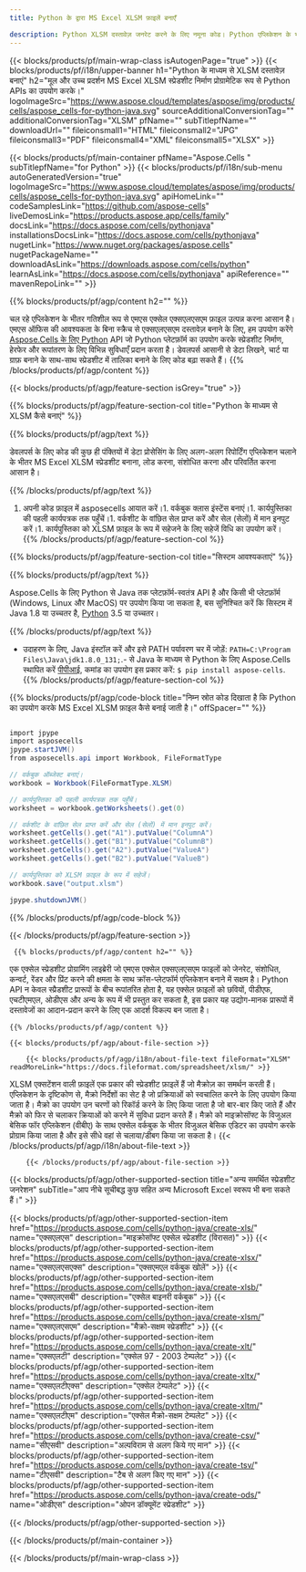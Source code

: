 ```yaml
---
title: Python के द्वारा MS Excel XLSM फ़ाइलें बनाएँ 

description: Python XLSM दस्तावेज़ जनरेट करने के लिए नमूना कोड। Python एप्लिकेशन के भीतर MS Excel XLSM फ़ाइलें बनाने के लिए इस कोड का उपयोग करें।
---
```

{{< blocks/products/pf/main-wrap-class isAutogenPage="true" >}}
{{< blocks/products/pf/i18n/upper-banner h1="Python के माध्यम से XLSM दस्तावेज़ बनाएं" h2="मूल और उच्च प्रदर्शन MS Excel XLSM स्प्रेडशीट निर्माण प्रोग्रामेटिक रूप से Python APIs का उपयोग करके।" logoImageSrc="https://www.aspose.cloud/templates/aspose/img/products/cells/aspose_cells-for-python-java.svg" sourceAdditionalConversionTag="" additionalConversionTag="XLSM" pfName="" subTitlepfName="" downloadUrl="" fileiconsmall1="HTML" fileiconsmall2="JPG" fileiconsmall3="PDF" fileiconsmall4="XML" fileiconsmall5="XLSX" >}}

{{< blocks/products/pf/main-container pfName="Aspose.Cells " subTitlepfName="for Python" >}}
{{< blocks/products/pf/i18n/sub-menu autoGeneratedVersion="true" logoImageSrc="https://www.aspose.cloud/templates/aspose/img/products/cells/aspose_cells-for-python-java.svg" apiHomeLink="" codeSamplesLink="https://github.com/aspose-cells" liveDemosLink="https://products.aspose.app/cells/family" docsLink="https://docs.aspose.com/cells/pythonjava" installationsDocsLink="https://docs.aspose.com/cells/pythonjava" nugetLink="https://www.nuget.org/packages/aspose.cells" nugetPackageName="" downloadAsLink="https://downloads.aspose.com/cells/python" learnAsLink="https://docs.aspose.com/cells/pythonjava" apiReference="" mavenRepoLink="" >}}

{{% blocks/products/pf/agp/content h2="" %}}

 चल रहे एप्लिकेशन के भीतर गतिशील रूप से एमएस एक्सेल एक्सएलएसएम फ़ाइल उत्पन्न करना आसान है। एमएस ऑफिस की आवश्यकता के बिना स्क्रैच से एक्सएलएसएम दस्तावेज़ बनाने के लिए, हम उपयोग करेंगे
 [Aspose.Cells के लिए Python](https://pypi.org/project/aspose-cells) 
 API जो Python प्लेटफ़ॉर्म का उपयोग करके स्प्रेडशीट निर्माण, हेरफेर और रूपांतरण के लिए विभिन्न सुविधाएँ प्रदान करता है। डेवलपर्स आसानी से डेटा लिखने, चार्ट या ग्राफ़ बनाने के साथ-साथ स्प्रेडशीट में तालिका बनाने के लिए कोड बढ़ा सकते हैं।
{{% /blocks/products/pf/agp/content %}}

{{< blocks/products/pf/agp/feature-section isGrey="true" >}}

{{% blocks/products/pf/agp/feature-section-col title="Python के माध्यम से XLSM कैसे बनाएं" %}}

{{% blocks/products/pf/agp/text %}}

 डेवलपर्स के लिए कोड की कुछ ही पंक्तियों में डेटा प्रोसेसिंग के लिए अलग-अलग रिपोर्टिंग एप्लिकेशन चलाने के भीतर MS Excel XLSM स्प्रेडशीट बनाना, लोड करना, संशोधित करना और परिवर्तित करना आसान है।

{{% /blocks/products/pf/agp/text %}}

1. अपनी कोड फ़ाइल में asposecells आयात करें।1. वर्कबुक क्लास इंस्टेंस बनाएं।1. कार्यपुस्तिका की पहली कार्यपत्रक तक पहुँचें।1. वर्कशीट के वांछित सेल प्राप्त करें और सेल (सेलों) में मान इनपुट करें।1. कार्यपुस्तिका को XLSM फ़ाइल के रूप में सहेजने के लिए सहेजें विधि का उपयोग करें।
{{% /blocks/products/pf/agp/feature-section-col %}}

{{% blocks/products/pf/agp/feature-section-col title="सिस्टम आवश्यकताएं" %}}

{{% blocks/products/pf/agp/text %}}

 Aspose.Cells के लिए Python से Java तक प्लेटफ़ॉर्म-स्वतंत्र API है और किसी भी प्लेटफ़ॉर्म (Windows, Linux और MacOS) पर उपयोग किया जा सकता है, बस सुनिश्चित करें कि सिस्टम में Java 1.8 या उच्चतर है, [Python](https://www.python.org/downloads/) 3.5 या उच्चतर। 

{{% /blocks/products/pf/agp/text %}}

- उदाहरण के लिए, Java इंस्टॉल करें और इसे PATH पर्यावरण चर में जोड़ें: <code>PATH=C:\Program Files\Java\jdk1.8.0_131;</code>.- से Java के माध्यम से Python के लिए Aspose.Cells स्थापित करें <a href="https://pypi.org/project/aspose-cells/">पीपीआई</a>, कमांड का उपयोग इस प्रकार करें: <code>$ pip install aspose-cells</code>.
{{% /blocks/products/pf/agp/feature-section-col %}}

{{% blocks/products/pf/agp/code-block title="निम्न स्रोत कोड दिखाता है कि Python का उपयोग करके MS Excel XLSM फ़ाइल कैसे बनाई जाती है।" offSpacer="" %}}

```cs

import jpype
import asposecells
jpype.startJVM()
from asposecells.api import Workbook, FileFormatType

// वर्कबुक ऑब्जेक्ट बनाएं।
workbook = Workbook(FileFormatType.XLSM)

// कार्यपुस्तिका की पहली कार्यपत्रक तक पहुँचें।
worksheet = workbook.getWorksheets().get(0)

// वर्कशीट के वांछित सेल प्राप्त करें और सेल (सेलों) में मान इनपुट करें।
worksheet.getCells().get("A1").putValue("ColumnA")
worksheet.getCells().get("B1").putValue("ColumnB")
worksheet.getCells().get("A2").putValue("ValueA")
worksheet.getCells().get("B2").putValue("ValueB")

// कार्यपुस्तिका को XLSM फ़ाइल के रूप में सहेजें।
workbook.save("output.xlsm")

jpype.shutdownJVM()


```

{{% /blocks/products/pf/agp/code-block %}}

{{< /blocks/products/pf/agp/feature-section >}}

<!-- aboutfile Starts -->

     
     {{% blocks/products/pf/agp/content h2="" %}}

 एक एक्सेल स्प्रेडशीट प्रोग्रामिंग लाइब्रेरी जो एमएस एक्सेल एक्सएलएसएम फाइलों को जेनरेट, संशोधित, कन्वर्ट, रेंडर और प्रिंट करने की क्षमता के साथ क्रॉस-प्लेटफॉर्म एप्लिकेशन बनाने में सक्षम है। Python API न केवल स्प्रैडशीट प्रारूपों के बीच रूपांतरित होता है, यह एक्सेल फ़ाइलों को छवियों, पीडीएफ, एचटीएमएल, ओडीएस और अन्य के रूप में भी प्रस्तुत कर सकता है, इस प्रकार यह उद्योग-मानक प्रारूपों में दस्तावेजों का आदान-प्रदान करने के लिए एक आदर्श विकल्प बन जाता है।

    {{% /blocks/products/pf/agp/content %}}

    {{< blocks/products/pf/agp/about-file-section >}}

        {{< blocks/products/pf/agp/i18n/about-file-text fileFormat="XLSM" readMoreLink="https://docs.fileformat.com/spreadsheet/xlsm/" >}}
XLSM एक्सटेंशन वाली फ़ाइलें एक प्रकार की स्प्रेडशीट फ़ाइलें हैं जो मैक्रोज़ का समर्थन करती हैं। एप्लिकेशन के दृष्टिकोण से, मैक्रो निर्देशों का सेट है जो प्रक्रियाओं को स्वचालित करने के लिए उपयोग किया जाता है। मैक्रो का उपयोग उन चरणों को रिकॉर्ड करने के लिए किया जाता है जो बार-बार किए जाते हैं और मैक्रो को फिर से चलाकर क्रियाओं को करने में सुविधा प्रदान करते हैं। मैक्रो को माइक्रोसॉफ्ट के विजुअल बेसिक फॉर एप्लिकेशन (वीबीए) के साथ एक्सेल वर्कबुक के भीतर विजुअल बेसिक एडिटर का उपयोग करके प्रोग्राम किया जाता है और इसे सीधे वहां से चलाया/डीबग किया जा सकता है।
        {{< /blocks/products/pf/agp/i18n/about-file-text >}}

        {{< /blocks/products/pf/agp/about-file-section >}}   

<!-- aboutfile Ends -->

{{< blocks/products/pf/agp/other-supported-section title="अन्य समर्थित स्प्रेडशीट जनरेशन" subTitle="आप नीचे सूचीबद्ध कुछ सहित अन्य Microsoft Excel स्वरूप भी बना सकते हैं।" >}}

{{< blocks/products/pf/agp/other-supported-section-item href="https://products.aspose.com/cells/python-java/create-xls/" name="एक्सएलएस" description="माइक्रोसॉफ्ट एक्सेल स्प्रेडशीट (विरासत)" >}} 
{{< blocks/products/pf/agp/other-supported-section-item href="https://products.aspose.com/cells/python-java/create-xlsx/" name="एक्सएलएसएक्स" description="एक्सएमएल वर्कबुक खोलें" >}} 
{{< blocks/products/pf/agp/other-supported-section-item href="https://products.aspose.com/cells/python-java/create-xlsb/" name="एक्सएलएसबी" description="एक्सेल बाइनरी वर्कबुक" >}} 
{{< blocks/products/pf/agp/other-supported-section-item href="https://products.aspose.com/cells/python-java/create-xlsm/" name="एक्सएलएसएम" description="मैक्रो-सक्षम स्प्रेडशीट" >}} 
{{< blocks/products/pf/agp/other-supported-section-item href="https://products.aspose.com/cells/python-java/create-xlt/" name="एक्सएलटी" description="एक्सेल 97 - 2003 टेम्पलेट" >}} 
{{< blocks/products/pf/agp/other-supported-section-item href="https://products.aspose.com/cells/python-java/create-xltx/" name="एक्सएलटीएक्स" description="एक्सेल टेम्पलेट" >}} 
{{< blocks/products/pf/agp/other-supported-section-item href="https://products.aspose.com/cells/python-java/create-xltm/" name="एक्सएलटीएम" description="एक्सेल मैक्रो-सक्षम टेम्पलेट" >}} 
{{< blocks/products/pf/agp/other-supported-section-item href="https://products.aspose.com/cells/python-java/create-csv/" name="सीएसवी" description="अल्पविराम से अलग किये गए मान" >}} 
{{< blocks/products/pf/agp/other-supported-section-item href="https://products.aspose.com/cells/python-java/create-tsv/" name="टीएसवी" description="टैब से अलग किए गए मान" >}} 
{{< blocks/products/pf/agp/other-supported-section-item href="https://products.aspose.com/cells/python-java/create-ods/" name="ओडीएस" description="ओपन डॉक्यूमेंट स्प्रेडशीट" >}} 

{{< /blocks/products/pf/agp/other-supported-section >}}

{{< /blocks/products/pf/main-container >}}
    
{{< /blocks/products/pf/main-wrap-class >}}
